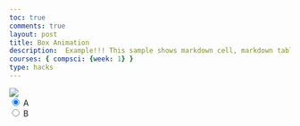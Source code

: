 ```yaml
---
toc: true
comments: true
layout: post
title: Box Animation
description:  Example!!! This sample shows markdown cell, markdown table, markdown code fencing, and code cells.
courses: { compsci: {week: 1} }
type: hacks
---
```


<body>
    <div>
        <canvas id="spriteContainer"> <!-- Within the base div is a canvas. An HTML canvas is used only for graphics. It allows the user to access some basic functions related to the image created on the canvas (including animation) -->
            <img id="box" src="{{site.baseurl}}/images/box.png"> 
        </canvas>
        <div id="controls"> <!--basic radio buttons which can be used to check whether each individual animaiton works -->
            <input type="radio" name="animation" id="A" checked>
            <label for="A">A</label><br>
            <input type="radio" name="animation" id="B">
            <label for="B">B</label><br>
        </div>
    </div>
</body>

<script>
    // start on page load
    window.addEventListener('load', function () {
        const canvas = document.getElementById('spriteContainer');
        const ctx = canvas.getContext('2d');
        const SPRITE_WIDTH = 71.75;  // matches sprite pixel width
        const SPRITE_HEIGHT = 80.5; // matches sprite pixel height
        const SCALE_FACTOR = 2;  // control size of sprite on canvas
        const DESIRED_FRAME_RATE = 20; // 3 frames per second
        const FRAME_INTERVAL = 1000 / DESIRED_FRAME_RATE;
        const animationData = {
            'A': {
                frameLimit: 7,
                x: 1, // X position for 'idle' animation
                y: -20, // Y position for 'idle' animation
            },
            'B': {
                frameLimit: 7,
                x: 1, // X position for 'barking' animation
                y: -20, // Y position for 'barking' animation
            },
            'C': {
                frameLimit: 7,
                x: 1, // X position for 'walking' animation
                y: 10, // Y position for 'walking' animation
            },
            'D': {
                frameLimit: 7,
                x: 1, // X position for 'walking' animation
                y: 10, // Y position for 'walking' animation
            }
        };

        class Iceman {
            constructor() {
                this.image = document.getElementById("box");
                this.spriteWidth = SPRITE_WIDTH;
                this.spriteHeight = SPRITE_HEIGHT;
                this.width = this.spriteWidth;
                this.height = this.spriteHeight;
                this.x = 0;
                this.y = 0;
                this.scale = SCALE_FACTOR;
                this.minFrame = 0;
                this.frameY = 0;
                this.frameX = 0;
                this.maxFrame = 0;
            }
            setFrameLimit(limit) {
                this.maxFrame = limit;
            }
            setPosition(x, y) {
                this.x = x;
                this.y = y;
            }
            // draw dog object
            draw(context) {
                context.drawImage(
                    this.image,
                    this.frameX * this.spriteWidth,
                    this.frameY * this.spriteHeight,
                    this.spriteWidth,
                    this.spriteHeight,
                    this.x,
                    this.y,
                    this.width * this.scale,
                    this.height * this.scale
                );
            }

            // update frameX of object
            update() {
                if (this.frameX < this.maxFrame) {
                    this.frameX++;
                } else {
                    this.frameX = 0;
                }
            }
        }

        // dog object
        const iceman = new Iceman();

        // update frameY of dog object, action from idle, bark, walk radio control
        const controls = document.getElementById('controls');
        controls.addEventListener('click', function (event) {
            if (event.target.tagName === 'INPUT') {
                const selectedAnimation = event.target.id;
                const animationInfo = animationData[selectedAnimation];
                if (animationInfo) {
                    iceman.setFrameLimit(animationInfo.frameLimit);
                    iceman.setPosition(animationInfo.x, animationInfo.y);
                }
                switch (selectedAnimation) {
                    case 'A':
                        iceman.frameY = 0;
                        break;
                    case 'B':
                        iceman.frameY = 1;
                        break;
                }
            }
        });
        let lastTimestamp = 1;
        // Animation recursive control function
        function animate(timestamp) {
            const deltaTime = timestamp - lastTimestamp;
            if (deltaTime >= FRAME_INTERVAL) {
                // Clears the canvas to remove the previous frame.
                ctx.clearRect(0, 0, canvas.width, canvas.height);
                // Draws the current frame of the sprite.
                iceman.draw(ctx);

                // Updates the `frameX` property to prepare for the next frame in the sprite sheet.
                iceman.update();

            // Uses `requestAnimationFrame` to synchronize the animation loop with the display's refresh rate,
            // ensuring smooth visuals.
                lastTimestamp = timestamp;
                }
            requestAnimationFrame(animate);
        }
        // run 1st animate
        animate();
    });
</script>